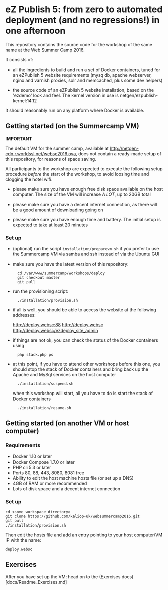 eZ Publish 5: from zero to automated deployment (and no regressions!) in one afternoon
======================================================================================

This repository contains the source code for the workshop of the same name at the Web Summer Camp 2016.

It consists of:

- all the ingredients to build and run a set of Docker containers, tuned for an eZPublish 5 website requirements
   (mysq db, apache webserver, nginx and varnish proxies, solr and memcached, plus some dev helpers)

- the source code of an eZPublish 5 website installation, based on the 'ezdemo' look and feel. The kernel version
  in use is netgen/ezpublish-kernel:14.12

It should reasonably run on any platform where Docker is available.


## Getting started (on the Summercamp VM)

**IMPORTANT**

The default VM for the summer camp, available at http://netgen-cdn.r.worldssl.net/websc2016.ova, does not contain
a ready-made setup of this repository, for reasons of space saving.

All participants to the workshop are expected to execute the following setup procedure *before* the start of the
workshop, to avoid loosing time and clogging the hotel wifi.

- please make sure you have enough free disk space available on the host computer. The size of the VM will increase
  *A LOT*, up to 20GB total

- please make sure you have a decent internet connection, as there will be a good amount of downloading going on

- please make sure you have enough time and battery. The initial setup is expected to take at least 20 minutes

### Set up

- (optional) run the script `installation/preparevm.sh` if you prefer to use the Summercamp VM via samba and ssh
  instead of via the Ubuntu GUI

- make sure you have the latest version of this repository:

        cd /var/www/summercamp/workshops/deploy
        git checkout master
        git pull

- run the provisioning script:

        ./installation/provision.sh

- if all is well, you should be able to access the website at the following addresses:

    http://deploy.websc:88
    http://deploy.websc
    http://deploy.websc/ezdeploy_site_admin

- if things are not ok, you can check the status of the Docker containers using

        php stack.php ps

- at this point, if you have to attend other workshops before this one, you should stop the stack of Docker containers
  and bring back up the Apache and MySql services on the host computer

        ./installation/suspend.sh

  when this workshop will start, all you have to do is start the stack of Docker containers

        ./installation/resume.sh


## Getting started (on another VM or host computer)

### Requirements

* Docker 1.10 or later
* Docker Compose 1.7.0 or later
* PHP cli 5.3 or later
* Ports 80, 88, 443, 8080, 8081 free
* Ability to edit the host machine hosts file (or set up a DNS)
* 4GB of RAM or more recommended
* Lots of disk space and a decent internet connection

### Set up

    cd <some workspace directory>
    git clone https://github.com/kaliop-uk/websummercamp2016.git
    git pull
    ./installation/provision.sh

Then edit the hosts file and add an entry pointing to your host computer/VM IP with the name:

    deploy.websc


## Exercises

After you have set up the VM: head on to the (Exercises docs)[docs/Readme_Exercises.md]
